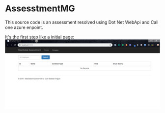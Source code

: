 # AssesstmentMG

This source code is an assessment resolved using Dot Net WebApi and Call one azure enpoint.


It's the first step like a initial page:
![Step1](https://raw.githubusercontent.com/gersof/AssesstmentMG/master/Images/1.png)
